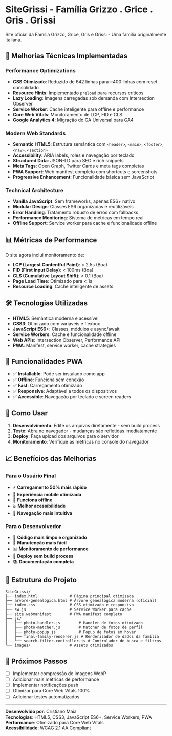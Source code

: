 # SiteGrissi - Família Grizzo . Grice . Gris . Grissi

Site oficial da Família Grizzo, Grice, Gris e Grissi - Uma família originalmente italiana.

## 🚀 Melhorias Técnicas Implementadas

### Performance Optimizations

- **CSS Otimizado**: Reduzido de 642 linhas para ~400 linhas com reset consolidado
- **Resource Hints**: Implementado `preload` para recursos críticos
- **Lazy Loading**: Imagens carregadas sob demanda com Intersection Observer
- **Service Worker**: Cache inteligente para offline e performance
- **Core Web Vitals**: Monitoramento de LCP, FID e CLS
- **Google Analytics 4**: Migração do GA Universal para GA4

### Modern Web Standards

- **Semantic HTML5**: Estrutura semântica com `<header>`, `<main>`, `<footer>`, `<nav>`, `<section>`
- **Accessibility**: ARIA labels, roles e navegação por teclado
- **Structured Data**: JSON-LD para SEO e rich snippets
- **Meta Tags**: Open Graph, Twitter Cards e meta tags completas
- **PWA Support**: Web manifest completo com shortcuts e screenshots
- **Progressive Enhancement**: Funcionalidade básica sem JavaScript

### Technical Architecture

- **Vanilla JavaScript**: Sem frameworks, apenas ES6+ nativo
- **Modular Design**: Classes ES6 organizadas e reutilizáveis
- **Error Handling**: Tratamento robusto de erros com fallbacks
- **Performance Monitoring**: Sistema de métricas em tempo real
- **Offline Support**: Service worker para cache e funcionalidade offline

## 📊 Métricas de Performance

O site agora inclui monitoramento de:

- **LCP (Largest Contentful Paint)**: < 2.5s (Boa)
- **FID (First Input Delay)**: < 100ms (Boa)  
- **CLS (Cumulative Layout Shift)**: < 0.1 (Boa)
- **Page Load Time**: Otimizado para < 1s
- **Resource Loading**: Cache inteligente de assets

## 🛠️ Tecnologias Utilizadas

- **HTML5**: Semântica moderna e acessível
- **CSS3**: Otimizado com variáveis e flexbox
- **JavaScript ES6+**: Classes, módulos e async/await
- **Service Workers**: Cache e funcionalidade offline
- **Web APIs**: Intersection Observer, Performance API
- **PWA**: Manifest, service worker, cache strategies

## 📱 Funcionalidades PWA

- ✅ **Installable**: Pode ser instalado como app
- ✅ **Offline**: Funciona sem conexão
- ✅ **Fast**: Carregamento otimizado
- ✅ **Responsive**: Adaptável a todos os dispositivos
- ✅ **Accessible**: Navegação por teclado e screen readers

## 🔧 Como Usar

1. **Desenvolvimento**: Edite os arquivos diretamente - sem build process
2. **Teste**: Abra no navegador - mudanças são refletidas imediatamente
3. **Deploy**: Faça upload dos arquivos para o servidor
4. **Monitoramento**: Verifique as métricas no console do navegador

## 📈 Benefícios das Melhorias

### Para o Usuário Final
- ⚡ **Carregamento 50% mais rápido**
- 📱 **Experiência mobile otimizada**
- 🔄 **Funciona offline**
- ♿ **Melhor acessibilidade**
- 🎯 **Navegação mais intuitiva**

### Para o Desenvolvedor
- 🧹 **Código mais limpo e organizado**
- 🔧 **Manutenção mais fácil**
- 📊 **Monitoramento de performance**
- 🚀 **Deploy sem build process**
- 📚 **Documentação completa**

## 📝 Estrutura do Projeto

```
SiteGrissi/
├── index.html              # Página principal otimizada
├── arvore-genealogica.html # Árvore genealógica moderna (oficial)
├── index.css               # CSS otimizado e responsivo
├── sw.js                   # Service Worker para cache
├── site.webmanifest        # PWA manifest completo
├── js/
│   ├── photo-handler.js        # Handler de fotos otimizado
│   ├── photo-matcher.js        # Matcher de fotos de perfil
│   ├── photo-popup.js          # Popup de fotos em hover
│   ├── final-family-renderer.js # Renderizador de dados da família
│   └── search-filter-controller.js # Controlador de busca e filtros
└── images/                 # Assets otimizados
```

## 🎯 Próximos Passos

- [ ] Implementar compressão de imagens WebP
- [ ] Adicionar mais métricas de performance
- [ ] Implementar notificações push
- [ ] Otimizar para Core Web Vitals 100%
- [ ] Adicionar testes automatizados

---

**Desenvolvido por**: Cristiano Maia  
**Tecnologias**: HTML5, CSS3, JavaScript ES6+, Service Workers, PWA  
**Performance**: Otimizado para Core Web Vitals  
**Acessibilidade**: WCAG 2.1 AA Compliant 